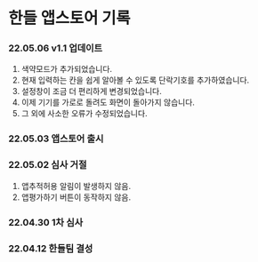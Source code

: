 # 한들 앱스토어 기록

### 22.05.06 v1.1 업데이트 
  1. 색약모드가 추가되었습니다.
  2. 현재 입력하는 칸을 쉽게 알아볼 수 있도록 단락기호를 추가하였습니다.
  3. 설정창이 조금 더 편리하게 변경되었습니다.
  4. 이제 기기를 가로로 돌려도 화면이 돌아가지 않습니다.
  5. 그 외에 사소한 오류가 수정되었습니다.

### 22.05.03 앱스토어 출시

### 22.05.02 심사 거절
  1. 앱추적허용 알림이 발생하지 않음.
  2. 앱평가하기 버튼이 동작하지 않음.

### 22.04.30 1차 심사
  
### 22.04.12 한들팀 결성
